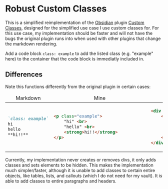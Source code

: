 # Robust Custom Classes
This is a simplified reimplementation of the [Obsidian](https://obsidian.md) plugin [Custom Classes](https://github.com/LilaRest/obsidian-custom-classes/blob/main/src/main.ts), designed for the simplified use case I use custom classes for. For this use case, my implementation should be faster and will not have the bugs the original plugin runs into when used with other plugins that change the markdown rendering. 

Add a code block `class: example` to add the listed class (e.g. "example" here) to the container that the code block is immediatly included in.

## Differences
Note this functions differently from the original plugin in certain cases:

<table align="center">
<thead>
<td align="center">Markdown</td>
<td align="center">Mine</td>
<td align="center">Custom Classes</td>
</thead>
<tbody>
<td><p>
	
```markdown
`class: example`
hi
hello
**hi!!**
```

</p></td>
<td><p>
	
```html
<p class="example">
	"hi" <br>
	"hello" <br>
	<strong>hi!!</strong>           
</p>
```

</p></td>
<td><p>
	
```html
<div class="example">
	<p>
		"hi" <br>
		"hello" <br>
		<strong>hi!!</strong>           
	</p>
</div>
```

</p></td>
</tbody>
</table>

Currently, my implementation never creates or removes divs, it only adds classes and sets elements to be hidden. This makes the implementation much simpler/faster, although it is unable to add classes to certain entire objects, like tables, lists, and callouts (which I do not need for my vault). It _is_ able to add classes to entire paragraphs and headers.
